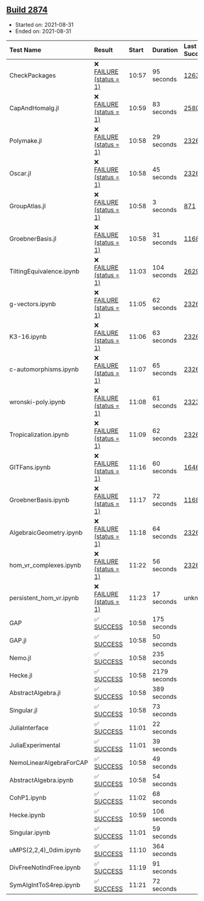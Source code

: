 ## [Build 2874](https://oscarci.mathematik.uni-kl.de/job/oscar-stable/2874/)

* Started on: 2021-08-31
* Ended on: 2021-08-31

| Test Name    | Result | Start | Duration | Last Success | First Failure |
|:-------------|:-------|:------|:---------|:-------------|:--------------|
| CheckPackages | ❌ [FAILURE (status = 1)](https://oscarci.mathematik.uni-kl.de/job/oscar-stable/2874/artifact/logs/build-2874/CheckPackages.log) | 10:57 | 95 seconds | [1263](https://oscarci.mathematik.uni-kl.de/job/oscar-stable/1263/) | [1264](https://oscarci.mathematik.uni-kl.de/job/oscar-stable/1264/) |
| CapAndHomalg.jl | ❌ [FAILURE (status = 1)](https://oscarci.mathematik.uni-kl.de/job/oscar-stable/2874/artifact/logs/build-2874/CapAndHomalg.jl.log) | 10:59 | 83 seconds | [2580](https://oscarci.mathematik.uni-kl.de/job/oscar-stable/2580/) | [2581](https://oscarci.mathematik.uni-kl.de/job/oscar-stable/2581/) |
| Polymake.jl | ❌ [FAILURE (status = 1)](https://oscarci.mathematik.uni-kl.de/job/oscar-stable/2874/artifact/logs/build-2874/Polymake.jl.log) | 10:58 | 29 seconds | [2326](https://oscarci.mathematik.uni-kl.de/job/oscar-stable/2326/) | [2327](https://oscarci.mathematik.uni-kl.de/job/oscar-stable/2327/) |
| Oscar.jl | ❌ [FAILURE (status = 1)](https://oscarci.mathematik.uni-kl.de/job/oscar-stable/2874/artifact/logs/build-2874/Oscar.jl.log) | 10:58 | 45 seconds | [2326](https://oscarci.mathematik.uni-kl.de/job/oscar-stable/2326/) | [2327](https://oscarci.mathematik.uni-kl.de/job/oscar-stable/2327/) |
| GroupAtlas.jl | ❌ [FAILURE (status = 1)](https://oscarci.mathematik.uni-kl.de/job/oscar-stable/2874/artifact/logs/build-2874/GroupAtlas.jl.log) | 10:58 | 3 seconds | [871](https://oscarci.mathematik.uni-kl.de/job/oscar-stable/871/) | [872](https://oscarci.mathematik.uni-kl.de/job/oscar-stable/872/) |
| GroebnerBasis.jl | ❌ [FAILURE (status = 1)](https://oscarci.mathematik.uni-kl.de/job/oscar-stable/2874/artifact/logs/build-2874/GroebnerBasis.jl.log) | 10:58 | 31 seconds | [1168](https://oscarci.mathematik.uni-kl.de/job/oscar-stable/1168/) | [1169](https://oscarci.mathematik.uni-kl.de/job/oscar-stable/1169/) |
| TiltingEquivalence.ipynb | ❌ [FAILURE (status = 1)](https://oscarci.mathematik.uni-kl.de/job/oscar-stable/2874/artifact/logs/build-2874/TiltingEquivalence.ipynb.log) | 11:03 | 104 seconds | [2629](https://oscarci.mathematik.uni-kl.de/job/oscar-stable/2629/) | [2630](https://oscarci.mathematik.uni-kl.de/job/oscar-stable/2630/) |
| g-vectors.ipynb | ❌ [FAILURE (status = 1)](https://oscarci.mathematik.uni-kl.de/job/oscar-stable/2874/artifact/logs/build-2874/g-vectors.ipynb.log) | 11:05 | 62 seconds | [2326](https://oscarci.mathematik.uni-kl.de/job/oscar-stable/2326/) | [2327](https://oscarci.mathematik.uni-kl.de/job/oscar-stable/2327/) |
| K3-16.ipynb | ❌ [FAILURE (status = 1)](https://oscarci.mathematik.uni-kl.de/job/oscar-stable/2874/artifact/logs/build-2874/K3-16.ipynb.log) | 11:06 | 63 seconds | [2326](https://oscarci.mathematik.uni-kl.de/job/oscar-stable/2326/) | [2327](https://oscarci.mathematik.uni-kl.de/job/oscar-stable/2327/) |
| c-automorphisms.ipynb | ❌ [FAILURE (status = 1)](https://oscarci.mathematik.uni-kl.de/job/oscar-stable/2874/artifact/logs/build-2874/c-automorphisms.ipynb.log) | 11:07 | 65 seconds | [2326](https://oscarci.mathematik.uni-kl.de/job/oscar-stable/2326/) | [2327](https://oscarci.mathematik.uni-kl.de/job/oscar-stable/2327/) |
| wronski-poly.ipynb | ❌ [FAILURE (status = 1)](https://oscarci.mathematik.uni-kl.de/job/oscar-stable/2874/artifact/logs/build-2874/wronski-poly.ipynb.log) | 11:08 | 61 seconds | [2323](https://oscarci.mathematik.uni-kl.de/job/oscar-stable/2323/) | [2324](https://oscarci.mathematik.uni-kl.de/job/oscar-stable/2324/) |
| Tropicalization.ipynb | ❌ [FAILURE (status = 1)](https://oscarci.mathematik.uni-kl.de/job/oscar-stable/2874/artifact/logs/build-2874/Tropicalization.ipynb.log) | 11:09 | 62 seconds | [2326](https://oscarci.mathematik.uni-kl.de/job/oscar-stable/2326/) | [2327](https://oscarci.mathematik.uni-kl.de/job/oscar-stable/2327/) |
| GITFans.ipynb | ❌ [FAILURE (status = 1)](https://oscarci.mathematik.uni-kl.de/job/oscar-stable/2874/artifact/logs/build-2874/GITFans.ipynb.log) | 11:16 | 60 seconds | [1646](https://oscarci.mathematik.uni-kl.de/job/oscar-stable/1646/) | [1647](https://oscarci.mathematik.uni-kl.de/job/oscar-stable/1647/) |
| GroebnerBasis.ipynb | ❌ [FAILURE (status = 1)](https://oscarci.mathematik.uni-kl.de/job/oscar-stable/2874/artifact/logs/build-2874/GroebnerBasis.ipynb.log) | 11:17 | 72 seconds | [1168](https://oscarci.mathematik.uni-kl.de/job/oscar-stable/1168/) | [1169](https://oscarci.mathematik.uni-kl.de/job/oscar-stable/1169/) |
| AlgebraicGeometry.ipynb | ❌ [FAILURE (status = 1)](https://oscarci.mathematik.uni-kl.de/job/oscar-stable/2874/artifact/logs/build-2874/AlgebraicGeometry.ipynb.log) | 11:18 | 64 seconds | [2326](https://oscarci.mathematik.uni-kl.de/job/oscar-stable/2326/) | [2327](https://oscarci.mathematik.uni-kl.de/job/oscar-stable/2327/) |
| hom_vr_complexes.ipynb | ❌ [FAILURE (status = 1)](https://oscarci.mathematik.uni-kl.de/job/oscar-stable/2874/artifact/logs/build-2874/hom_vr_complexes.ipynb.log) | 11:22 | 56 seconds | [2326](https://oscarci.mathematik.uni-kl.de/job/oscar-stable/2326/) | [2327](https://oscarci.mathematik.uni-kl.de/job/oscar-stable/2327/) |
| persistent_hom_vr.ipynb | ❌ [FAILURE (status = 1)](https://oscarci.mathematik.uni-kl.de/job/oscar-stable/2874/artifact/logs/build-2874/persistent_hom_vr.ipynb.log) | 11:23 | 17 seconds | unknown | unknown |
| GAP | ✅ [SUCCESS](https://oscarci.mathematik.uni-kl.de/job/oscar-stable/2874/artifact/logs/build-2874/GAP.log) | 10:58 | 175 seconds |  |  |
| GAP.jl | ✅ [SUCCESS](https://oscarci.mathematik.uni-kl.de/job/oscar-stable/2874/artifact/logs/build-2874/GAP.jl.log) | 10:58 | 50 seconds |  |  |
| Nemo.jl | ✅ [SUCCESS](https://oscarci.mathematik.uni-kl.de/job/oscar-stable/2874/artifact/logs/build-2874/Nemo.jl.log) | 10:58 | 235 seconds |  |  |
| Hecke.jl | ✅ [SUCCESS](https://oscarci.mathematik.uni-kl.de/job/oscar-stable/2874/artifact/logs/build-2874/Hecke.jl.log) | 10:58 | 2179 seconds |  |  |
| AbstractAlgebra.jl | ✅ [SUCCESS](https://oscarci.mathematik.uni-kl.de/job/oscar-stable/2874/artifact/logs/build-2874/AbstractAlgebra.jl.log) | 10:58 | 389 seconds |  |  |
| Singular.jl | ✅ [SUCCESS](https://oscarci.mathematik.uni-kl.de/job/oscar-stable/2874/artifact/logs/build-2874/Singular.jl.log) | 10:58 | 73 seconds |  |  |
| JuliaInterface | ✅ [SUCCESS](https://oscarci.mathematik.uni-kl.de/job/oscar-stable/2874/artifact/logs/build-2874/JuliaInterface.log) | 11:01 | 22 seconds |  |  |
| JuliaExperimental | ✅ [SUCCESS](https://oscarci.mathematik.uni-kl.de/job/oscar-stable/2874/artifact/logs/build-2874/JuliaExperimental.log) | 11:01 | 39 seconds |  |  |
| NemoLinearAlgebraForCAP | ✅ [SUCCESS](https://oscarci.mathematik.uni-kl.de/job/oscar-stable/2874/artifact/logs/build-2874/NemoLinearAlgebraForCAP.log) | 10:58 | 49 seconds |  |  |
| AbstractAlgebra.ipynb | ✅ [SUCCESS](https://oscarci.mathematik.uni-kl.de/job/oscar-stable/2874/artifact/logs/build-2874/AbstractAlgebra.ipynb.log) | 10:58 | 54 seconds |  |  |
| CohP1.ipynb | ✅ [SUCCESS](https://oscarci.mathematik.uni-kl.de/job/oscar-stable/2874/artifact/logs/build-2874/CohP1.ipynb.log) | 11:02 | 68 seconds |  |  |
| Hecke.ipynb | ✅ [SUCCESS](https://oscarci.mathematik.uni-kl.de/job/oscar-stable/2874/artifact/logs/build-2874/Hecke.ipynb.log) | 10:59 | 106 seconds |  |  |
| Singular.ipynb | ✅ [SUCCESS](https://oscarci.mathematik.uni-kl.de/job/oscar-stable/2874/artifact/logs/build-2874/Singular.ipynb.log) | 11:01 | 59 seconds |  |  |
| uMPS(2,2,4)_0dim.ipynb | ✅ [SUCCESS](https://oscarci.mathematik.uni-kl.de/job/oscar-stable/2874/artifact/logs/build-2874/uMPS-2-2-4-_0dim.ipynb.log) | 11:10 | 364 seconds |  |  |
| DivFreeNotIndFree.ipynb | ✅ [SUCCESS](https://oscarci.mathematik.uni-kl.de/job/oscar-stable/2874/artifact/logs/build-2874/DivFreeNotIndFree.ipynb.log) | 11:19 | 91 seconds |  |  |
| SymAlgIntToS4rep.ipynb | ✅ [SUCCESS](https://oscarci.mathematik.uni-kl.de/job/oscar-stable/2874/artifact/logs/build-2874/SymAlgIntToS4rep.ipynb.log) | 11:21 | 72 seconds |  |  |
